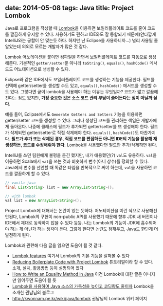 date: 2014-05-08
tags: Java
title: Project Lombok
---
Java로 프로그램을 작성할 때 [Lombok](http://projectlombok.org/)을 이용하면 보일러플레이트 코드를 줄여 코드를 깔끔하게 유지할 수 있다. 사용하기도 편하고 IDE와도 잘 통합되기 때문에(안타깝게 IntelliJ와는 궁합이 안 맞는듯 하다. 하지만 난 Eclipse를 사용하니까...) 널리 사용될 줄 알았는데 의외로 모르는 개발자가 많은 것 같다.
<!--more-->

Lombok 어노테이션을 붙이면 컴파일을 하면서 보일러플레이트 코드를 자동으로 생성해준다. 기본적인 `getter/setter`뿐 아니라 `toString()`, `equals()`, `hashCode()` 메서드도 어노테이션으로 생성할 수 있다.

Eclipse와 같은 IDE에서도 보일러플레이트 코드를 생성하는 기능을 제공한다. 필드를 선택해 getter/setter를 생성할 수도 있고, `equals()`, `hashCode()` 메서드를 생성할 수도 있다. 그렇다면 굳이 lombok을 사용해야 하는 이유는 무엇일까? 코드가 짧고 깔끔해진다는 점도 있지만, **가장 중요한 것은 소스 코드 관리 부담이 줄어든다는 점이 아닐까 싶다.**

예를 들어, Eclipse에서도 `Generate Getters and Setters` 기능을 이용하면 getter/setter 코드를 생성할 수 있다. 그러나 생성된 코드를 관리하는 책임은 개발자에게 돌아온다. 나중에 클래스에 필드가 추가되면 getter/setter를 또 생성해야 한다. 필드가 삭제되면 getter/setter로 직접 삭제해야 한다. `equals()`, `hashCode()`도 마찬가지다. **필드가 추가 또는 삭제된 경우, 직접 코드를 편집하든 아니면 IDE의 기능을 활용해 재생성하든, 코드를 수정해줘야 한다.** Lombok을 사용했다면 필드만 추가/삭제하면 된다.

IntelliJ를 쓰던 팀원에게 불평을 듣긴 했지만, 내가 애용했던(?) `val`도 유용하다. `val`을 이용하면 Scala에서 `val`을 쓰는 것과 비슷하게 변수(아니 상수)를 정의할 수 있다. Java에서 변수를 선언할 때 똑같은 타입을 반복적으로 써야 하는데, `val`을 사용하면 코드를 깔끔하게 할 수 있다.

```java
// vanila java
final List<String> list = new ArrayList<String>();

// with lombok
val list = new ArrayList<String>();
```

Project Lombok에 대해서는 논란이 있는 듯하다. 어노테이션을 이런 식으로 사용해선 안된다, Lombok의 구현이 non-public API를 사용했기 때문에 향후 JDK 새 버전이나 IDE에서 제대로 동작하지 않을 수 있다 등등. 나는 Lombok의 기능이 JDK에 흡수되어야 하는 게 아닌가 하는 생각이 든다. 그렇게 한다면 논란도 잠재우고, Java도 한단계 더 발전하게 된다.

Lombok과 관련해 다음 글을 읽으면 도움이 될 것 같다.

* [Lombok features](http://projectlombok.org/features/index.html)
여기서 Lombok의 기본 기능을 살펴볼 수 있다
* [Reducing Boilerplate Code with Project Lombok](http://jnb.ociweb.com/jnb/jnbJan2010.html#controversy)
튜토리얼이라 할 수 있다. 소개, 설치, 활용방법 등이 설명되어 있다
* [How to Write an Equality Method in Java](http://www.artima.com/lejava/articles/equality.html)
이건 Lombok에 대한 글은 아니지만 읽어두면 도움이 될 듯
* [Lombok을 사용하여 Java 소스의 가독성을 높이고 코딩량도 줄이자](http://kwon37xi.egloos.com/4710018)
Lombok을 소개한 권남님의 블로그
* http://kwonnam.pe.kr/wiki/java/lombok
권남님의 Lombok 위키 페이지
